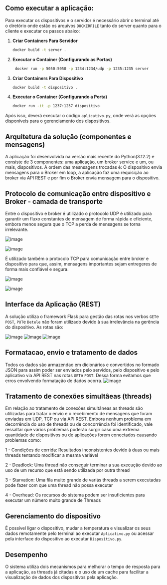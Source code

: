 ## Como executar a aplicação:
 Para executar os dispositivos e o servidor é necessário abrir o terminal até o diretório onde estão os arquivos ```DOCKERFILE``` tanto do server quanto para o cliente e executar os passos abaixo:
 1. **Criar Containers Para Servidor**

    ```bash
    docker build -t server .
    ```

2. **Executar o Container (Configurando as Portas)**

    ```bash
     docker run -p 5050:5050 -p 1234:1234/udp -p 1235:1235 server
    ```
 4. **Criar Containers Para Dispositivo**

    ```bash
    docker build -t dispositivo .
    ```

5. **Executar o Container (Configurando a Porta)**

    ```bash
    docker run -it -p 1237:1237 dispositivo
    ```


Após isso, deverá executar o código `aplicativo.py`, onde verá as opções disponíveis para o gerenciamento dos dispositivos.

## Arquitetura da solução (componentes e mensagens)
A aplicação foi desenvolvida na versão mais recente do Python(3.12.2) e consiste de 3 componentes: uma aplicação, um broker service e um, ou mais, dispositivos. A ordem das mesnsagens trocadas é: O dispositivo envia mensagens para o Broker em loop, a aplicação faz uma requisição ao broker via API REST e por fim o Broker envia mensagem para o dispositivo.
## Protocolo de comunicação entre dispositivo e Broker - camada de transporte
Entre o dispositivo e broker é utilizado o protocolo UDP é utilizado para garantir um fluxo constantes de mensagem de forma rápida e eficiente, embora menos segura que o TCP a perda de mensagens se torna irrelevante.

![image](https://github.com/Esqueletolegal95/PBL_Concorrencia_python/assets/113029820/6578091d-e5de-4a64-becf-55f564f68451)


![image](https://github.com/Esqueletolegal95/PBL_Concorrencia_python/assets/113029820/a921684f-d07f-4998-9581-db8374865750)

É utilizado também o protocolo TCP para comunicação entre broker e dispositivo para que, assim, mensagens importantes sejam entregeres de forma mais confiável e segura.

![image](https://github.com/Esqueletolegal95/PBL_Concorrencia_python/assets/113029820/9327ffa3-0c66-4ab6-bf58-90d5b141e472)

![image](https://github.com/Esqueletolegal95/PBL_Concorrencia_python/assets/113029820/6c805772-6cd8-4a76-889a-6e41eb97449e)


## Interface da Aplicação (REST)
A solução utiliza o framework Flask para gestão das rotas nos verbos ```GET```e ```POST```, ```PUT```e ```Detele``` não foram utilizado devido à sua irrelevância na gerência do dispositivo.
As rotas são:

![image](https://github.com/Esqueletolegal95/PBL_Concorrencia_python/assets/113029820/88b8ccfb-b372-4908-a906-c471f9618b5c)
![image](https://github.com/Esqueletolegal95/PBL_Concorrencia_python/assets/113029820/ca410621-3f07-4c0f-a82b-d41a16a88cd0)
![image](https://github.com/Esqueletolegal95/PBL_Concorrencia_python/assets/113029820/b8d25b08-03d2-42d4-b03c-b6af6d749ef4)
## Formatacao, envio e tratamento de dados
Todos os dados são armazendao em dicionários e convertidos no formado JSON para assim poder ser enviados pelo servidos, pelo dispositivo e pelo aplicativo via API REST nas rotas ```GET```e ```POST```. Dessa forma evitamos que erros envolvendo formatação de dados ocorra.
![image](https://github.com/Esqueletolegal95/PBL_Concorrencia_python/assets/113029820/3ec6dd42-553a-451f-b7be-0ec08f559805)

## Tratamento de conexões simultâeas (threads)
Em relação ao tratamento de conexões simultâneas as threads são utilizadas para tratar o envio e o recebimento de mensagens que foram enviadas em UDP, TCP ou via API REST. Embora nenhum problema em decorrência do uso de threads ou de concorrência foi identificado, vale ressaltar que vários problemas poderão surgir caso uma extrema quantidade de dispositivos ou de aplicações forem conectados causando problemas como:

1 - Condições de corrida: Resultados inconsistentes devido à duas ou mais threads tentando modificar a mesma variável

2 - Deadlock: Uma thread não conseguir terminar a sua execução devido ao uso de um recurso que está sendo utilizada por outra thread

3 - Starvation: Uma fila muito grande de variás threads a serem executadas pode fazer com que uma thread não possa executar

4 - Overhead: Os recursos do sistema podem ser insuficientes para executar um número muito grande de Threads
## Gerenciamento do dispositivo
É possível ligar o dispositivo, mudar a temperatura e visualizar os seus dados remotamente pelo terminal ao executar ```Aplicativo.py``` ou acessar pela interface do dispositivo ao executar ```Dispositivo.py```.
## Desempenho
O sistema utiliza dois mecanismos para melhorar o tempo de resposta para a aplicação, as threads já citadas e o uso de um cache para facilitar a visualização de dados dos dispositivos pela aplicação.

